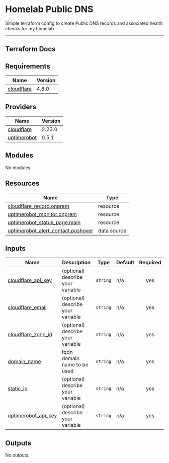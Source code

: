 # Homelab Public DNS

Simple terraform config to create Public DNS records and associated health checks for my homelab.


---
## Terraform Docs
<!-- BEGINNING OF PRE-COMMIT-TERRAFORM DOCS HOOK -->
## Requirements

| Name | Version |
|------|---------|
| <a name="requirement_cloudflare"></a> [cloudflare](#requirement\_cloudflare) | 4.8.0 |

## Providers

| Name | Version |
|------|---------|
| <a name="provider_cloudflare"></a> [cloudflare](#provider\_cloudflare) | 2.23.0 |
| <a name="provider_uptimerobot"></a> [uptimerobot](#provider\_uptimerobot) | 0.5.1 |

## Modules

No modules.

## Resources

| Name | Type |
|------|------|
| [cloudflare_record.onprem](https://registry.terraform.io/providers/cloudflare/cloudflare/4.8.0/docs/resources/record) | resource |
| [uptimerobot_monitor.onprem](https://registry.terraform.io/providers/louy/uptimerobot/latest/docs/resources/monitor) | resource |
| [uptimerobot_status_page.main](https://registry.terraform.io/providers/louy/uptimerobot/latest/docs/resources/status_page) | resource |
| [uptimerobot_alert_contact.pushover](https://registry.terraform.io/providers/louy/uptimerobot/latest/docs/data-sources/alert_contact) | data source |

## Inputs

| Name | Description | Type | Default | Required |
|------|-------------|------|---------|:--------:|
| <a name="input_cloudflare_api_key"></a> [cloudflare\_api\_key](#input\_cloudflare\_api\_key) | (optional) describe your variable | `string` | n/a | yes |
| <a name="input_cloudflare_email"></a> [cloudflare\_email](#input\_cloudflare\_email) | (optional) describe your variable | `string` | n/a | yes |
| <a name="input_cloudflare_zone_id"></a> [cloudflare\_zone\_id](#input\_cloudflare\_zone\_id) | (optional) describe your variable | `string` | n/a | yes |
| <a name="input_domain_name"></a> [domain\_name](#input\_domain\_name) | fqdn domain name to be used | `string` | n/a | yes |
| <a name="input_static_ip"></a> [static\_ip](#input\_static\_ip) | (optional) describe your variable | `string` | n/a | yes |
| <a name="input_uptimerobot_api_key"></a> [uptimerobot\_api\_key](#input\_uptimerobot\_api\_key) | (optional) describe your variable | `string` | n/a | yes |

## Outputs

No outputs.
<!-- END OF PRE-COMMIT-TERRAFORM DOCS HOOK -->